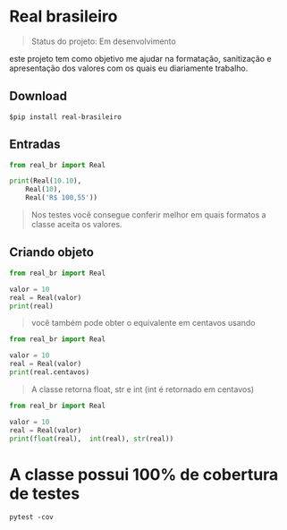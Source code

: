 # Real brasileiro

> Status do projeto: Em desenvolvimento

este projeto tem como objetivo me ajudar na formatação, sanitização e apresentação dos valores com os quais eu diariamente trabalho.
## Download

```shell
$pip install real-brasileiro
```

## Entradas
```python
from real_br import Real

print(Real(10.10),
    Real(10),
    Real('R$ 100,55'))

```
> Nos testes você consegue conferir melhor em quais formatos a classe aceita os valores.


## Criando objeto

```python
from real_br import Real

valor = 10
real = Real(valor)
print(real)

```

> você também pode obter o equivalente em centavos usando

```python
from real_br import Real

valor = 10
real = Real(valor)
print(real.centavos)

```
> A classe retorna float, str e int (int é retornado em centavos)

```python
from real_br import Real

valor = 10
real = Real(valor)
print(float(real),  int(real), str(real))

```
# A classe possui 100% de cobertura de testes
````shell
pytest -cov
````

